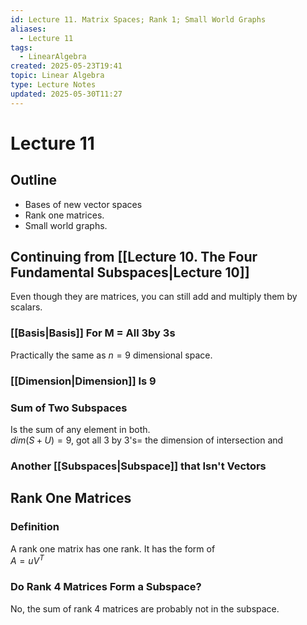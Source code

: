 ```yaml
---
id: Lecture 11. Matrix Spaces; Rank 1; Small World Graphs
aliases:
  - Lecture 11
tags:
  - LinearAlgebra
created: 2025-05-23T19:41
topic: Linear Algebra
type: Lecture Notes
updated: 2025-05-30T11:27
---
```

# Lecture 11

## Outline

- Bases of new vector spaces
- Rank one matrices.
- Small world graphs.

## Continuing from [[Lecture 10. The Four Fundamental Subspaces|Lecture 10]]

Even though they are matrices, you can still add and multiply them by scalars.

### [[Basis|Basis]] For M = All 3by 3s

Practically the same as $n = 9$ dimensional space.

### [[Dimension|Dimension]] Is 9

### Sum of Two Subspaces

Is the sum of any element in both.\
$dim(S+U) = 9$, got all 3 by 3's= the dimension of intersection and

### Another [[Subspaces|Subspace]] that Isn't Vectors

## Rank One Matrices

### Definition

A rank one matrix has one rank. It has the form of\
$A = uV^T$

### Do Rank 4 Matrices Form a Subspace?

No, the sum of rank 4 matrices are probably not in the subspace.
